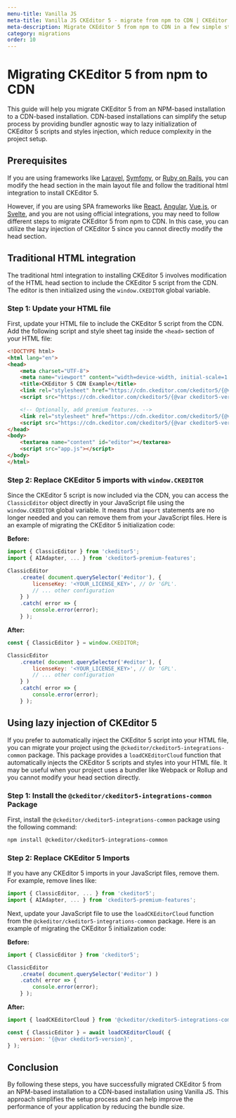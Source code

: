 ```yaml
---
menu-title: Vanilla JS
meta-title: Vanilla JS CKEditor 5 - migrate from npm to CDN | CKEditor 5 documentation
meta-description: Migrate CKEditor 5 from npm to CDN in a few simple steps. Learn how to install CKEditor 5 in your project using the CDN.
category: migrations
order: 10
---
```


# Migrating CKEditor&nbsp;5 from npm to CDN

This guide will help you migrate CKEditor 5 from an NPM-based installation to a CDN-based installation. CDN-based installations can simplify the setup process by providing bundler agnostic way to lazy initialization of CKEditor&nbsp;5 scripts and styles injection, which reduce complexity in the project setup.

## Prerequisites

If you are using frameworks like [Laravel](https://laravel.com/), [Symfony](https://symfony.com/), or [Ruby on Rails](https://rubyonrails.org/), you can modify the head section in the main layout file and follow the traditional html integration to install CKEditor&nbsp;5.

However, if you are using SPA frameworks like [React](https://reactjs.org/), [Angular](https://angular.io/), [Vue.js](https://vuejs.org/), or [Svelte](https://svelte.dev/), and you are not using official integrations, you may need to follow different steps to migrate CKEditor&nbsp;5 from npm to CDN. In this case, you can utilize the lazy injection of CKEditor&nbsp;5 since you cannot directly modify the head section.

## Traditional HTML integration

The traditional html integration to installing CKEditor&nbsp;5 involves modification of the HTML head section to include the CKEditor&nbsp;5 script from the CDN. The editor is then initialized using the `window.CKEDITOR` global variable.

### Step 1: Update your HTML file

First, update your HTML file to include the CKEditor&nbsp;5 script from the CDN. Add the following script and style sheet tag inside the `<head>` section of your HTML file:

```html
<!DOCTYPE html>
<html lang="en">
<head>
    <meta charset="UTF-8">
    <meta name="viewport" content="width=device-width, initial-scale=1.0">
    <title>CKEditor 5 CDN Example</title>
	<link rel="stylesheet" href="https://cdn.ckeditor.com/ckeditor5/{@var ckeditor5-version}/ckeditor5.css">
    <script src="https://cdn.ckeditor.com/ckeditor5/{@var ckeditor5-version}/ckeditor5.js"></script>

	<!-- Optionally, add premium features. -->
	<link rel="stylesheet" href="https://cdn.ckeditor.com/ckeditor5/{@var ckeditor5-version}/ckeditor5-premium-features.css">
	<script src="https://cdn.ckeditor.com/ckeditor5/{@var ckeditor5-version}/ckeditor5-premium-features.js"></script>
</head>
<body>
    <textarea name="content" id="editor"></textarea>
    <script src="app.js"></script>
</body>
</html>
```

### Step 2: Replace CKEditor&nbsp;5 imports with `window.CKEDITOR`

Since the CKEditor&nbsp;5 script is now included via the CDN, you can access the `ClassicEditor` object directly in your JavaScript file using the `window.CKEDITOR` global variable. It means that `import` statements are no longer needed and you can remove them from your JavaScript files. Here is an example of migrating the CKEditor&nbsp;5 initialization code:

**Before:**

```javascript
import { ClassicEditor } from 'ckeditor5';
import { AIAdapter, ... } from 'ckeditor5-premium-features';

ClassicEditor
	.create( document.querySelector('#editor'), {
		licenseKey: '<YOUR_LICENSE_KEY>', // Or 'GPL'.
		// ... other configuration
	} )
	.catch( error => {
		console.error(error);
	} );
```

**After:**

```javascript
const { ClassicEditor } = window.CKEDITOR;

ClassicEditor
	.create( document.querySelector('#editor'), {
		licenseKey: '<YOUR_LICENSE_KEY>', // Or 'GPL'.
		// ... other configuration
	} )
	.catch( error => {
		console.error(error);
	} );
```

## Using lazy injection of CKEditor&nbsp;5

If you prefer to automatically inject the CKEditor&nbsp;5 script into your HTML file, you can migrate your project using the `@ckeditor/ckeditor5-integrations-common` package. This package provides a `loadCKEditorCloud` function that automatically injects the CKEditor 5 scripts and styles into your HTML file. It may be useful when your project uses a bundler like Webpack or Rollup and you cannot modify your head section directly.

### Step 1: Install the `@ckeditor/ckeditor5-integrations-common` Package

First, install the `@ckeditor/ckeditor5-integrations-common` package using the following command:

```bash
npm install @ckeditor/ckeditor5-integrations-common
```

### Step 2: Replace CKEditor&nbsp;5 Imports

If you have any CKEditor 5 imports in your JavaScript files, remove them. For example, remove lines like:

```javascript
import { ClassicEditor, ... } from 'ckeditor5';
import { AIAdapter, ... } from 'ckeditor5-premium-features';
```

Next, update your JavaScript file to use the `loadCKEditorCloud` function from the `@ckeditor/ckeditor5-integrations-common` package. Here is an example of migrating the CKEditor&nbsp;5 initialization code:

**Before:**

```javascript
import { ClassicEditor } from 'ckeditor5';

ClassicEditor
	.create( document.querySelector('#editor') )
	.catch( error => {
		console.error(error);
	} );
```

**After:**

```javascript
import { loadCKEditorCloud } from '@ckeditor/ckeditor5-integrations-common';

const { ClassicEditor } = await loadCKEditorCloud( {
	version: '{@var ckeditor5-version}',
} );
```

## Conclusion

By following these steps, you have successfully migrated CKEditor&nbsp;5 from an NPM-based installation to a CDN-based installation using Vanilla JS. This approach simplifies the setup process and can help improve the performance of your application by reducing the bundle size.
